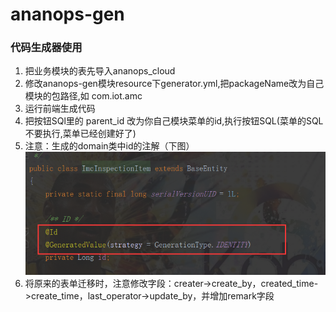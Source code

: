 # ananops-gen

### 代码生成器使用
1. 把业务模块的表先导入ananops_cloud
2. 修改ananops-gen模块resource下generator.yml,把packageName改为自己模块的包路径,如 com.iot.amc
3. 运行前端生成代码
4. 把按钮SQl里的 parent_id 改为你自己模块菜单的id,执行按钮SQL(菜单的SQL不要执行,菜单已经创建好了)
5. 注意：生成的domain类中id的注解（下图）
![生成的实体类](./pojo.png)
6. 将原来的表单迁移时，注意修改字段：creater->create_by，created_time->create_time，last_operator->update_by，并增加remark字段